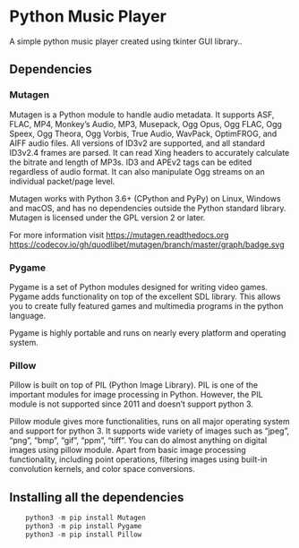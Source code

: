 # Python Music Player 

  A simple python music player created using tkinter GUI library..
  
  ## Dependencies
  
   ### Mutagen
    
   Mutagen is a Python module to handle audio metadata. It supports ASF, FLAC, MP4, Monkey’s Audio, MP3, Musepack, Ogg Opus, Ogg FLAC, Ogg Speex, Ogg Theora, Ogg Vorbis, True Audio, WavPack, OptimFROG, and AIFF audio files. All versions of ID3v2 are supported, and all standard ID3v2.4 frames are parsed. It can read Xing headers to accurately calculate the bitrate and length of MP3s. ID3 and APEv2 tags can be edited regardless of audio format. It can also manipulate Ogg streams on an individual packet/page level.

Mutagen works with Python 3.6+ (CPython and PyPy) on Linux, Windows and macOS, and has no dependencies outside the Python standard library. Mutagen is licensed under the GPL version 2 or later.

For more information visit https://mutagen.readthedocs.org
https://codecov.io/gh/quodlibet/mutagen/branch/master/graph/badge.svg



  ### Pygame
  
  Pygame is a set of Python modules designed for writing video games. Pygame adds functionality on top of the excellent SDL library. This allows you to create fully featured games and multimedia programs in the python language.

Pygame is highly portable and runs on nearly every platform and operating system.

  ### Pillow 
  
  Pillow is built on top of PIL (Python Image Library). PIL is one of the important modules for image processing in Python. However, the PIL module is not supported since 2011 and doesn’t support python 3.

Pillow module gives more functionalities, runs on all major operating system and support for python 3. It supports wide variety of images such as “jpeg”, “png”, “bmp”, “gif”, “ppm”, “tiff”. You can do almost anything on digital images using pillow module. Apart from basic image processing functionality, including point operations, filtering images using built-in convolution kernels, and color space conversions.


## Installing all the dependencies

  ```python
      python3 -m pip install Mutagen
      python3 -m pip install Pygame
      python3 -m pip install Pillow
  ```
